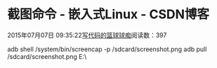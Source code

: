 
# 截图命令 - 嵌入式Linux - CSDN博客

2015年07月07日 09:35:22[写代码的篮球球痴](https://me.csdn.net/weiqifa0)阅读数：397


adb shell /system/bin/screencap -p /sdcard/screenshot.png
adb pull /sdcard/screenshot.png E:\

